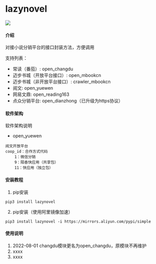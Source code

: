 # lazynovel
![](https://img.shields.io/badge/Python-3.8.6-green.svg)


#### 介绍
对接小说分销平台的接口封装方法，方便调用

支持列表：
- 常读（番茄）: open_changdu
- 迈步书城（开放平台接口）: open_mbookcn
- 迈步书城（非开放平台接口）: crawler_mbookcn
- 阅文: open_yuewen
- 网易文鼎: open_reading163
- 点众分销平台: open_dianzhong（已升级为https协议）

#### 软件架构
软件架构说明

- open_yuewen
```text
阅文开放平台
coop_id：合作方式代码
    1：微信分销
    9：陌香快应用（共享包）
    11：快应用（独立包）
```


#### 安装教程

1.  pip安装
```shell script
pip3 install lazynovel
```

2.  pip安装（使用阿里镜像加速）
```shell script
pip3 install lazynovel -i https://mirrors.aliyun.com/pypi/simple
```


#### 使用说明

1.  2022-08-01 changdu模块更名为open_changdu，原模块不再维护
2.  xxxx
3.  xxxx


